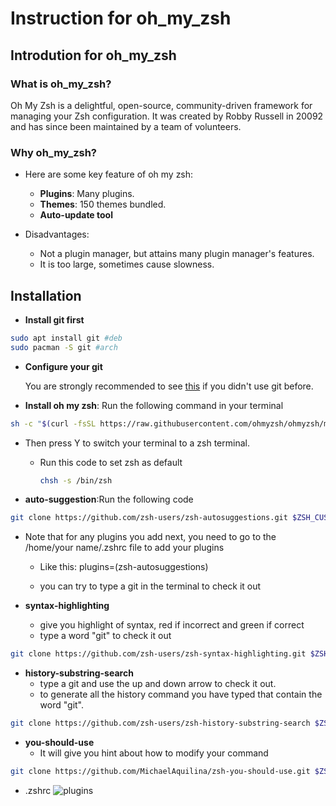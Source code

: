 # Instruction for oh_my_zsh

## Introdution for oh_my_zsh

### What is oh_my_zsh?

Oh My Zsh is a delightful, open-source, community-driven framework for managing your Zsh configuration. It was created by Robby Russell in 20092 and has since been maintained by a team of volunteers.

### Why oh_my_zsh?

- Here are some key feature of oh my zsh:
  - **Plugins**: Many plugins.
  - **Themes**: 150 themes bundled.
  - **Auto-update tool**

- Disadvantages:
  - Not a plugin manager, but attains many plugin manager's features.
  - It is too large, sometimes cause slowness.

## Installation

- **Install git first**

```bash
sudo apt install git #deb
sudo pacman -S git #arch
```

- **Configure your git**

  You are strongly recommended to see [this](https://github.com/TechJI-2023/Basic_Git_wksp/blob/main/Setup_Github.md) if you didn't use git before.

- **Install oh my zsh**: Run the following command in your terminal

```bash
sh -c "$(curl -fsSL https://raw.githubusercontent.com/ohmyzsh/ohmyzsh/master/tools/install.sh)"
```

- Then press Y to switch your terminal to a zsh terminal.
  - Run this code to set zsh as default

    ```bash
    chsh -s /bin/zsh
    ```

- **auto-suggestion**:Run the following code

```bash
git clone https://github.com/zsh-users/zsh-autosuggestions.git $ZSH_CUSTOM/plugins/zsh-autosuggestions
```

- Note that for any plugins you add next, you need to go to the /home/your name/.zshrc file to add your plugins
  - Like this: plugins=(zsh-autosuggestions)

  - you can try to type a git in the terminal to check it out

- **syntax-highlighting**
  - give you highlight of syntax, red if incorrect and green if correct
  - type a word "git" to check it out

```bash
git clone https://github.com/zsh-users/zsh-syntax-highlighting.git $ZSH_CUSTOM/plugins/zsh-syntax-highlighting
```

- **history-substring-search**
  - type a git and use the up and down arrow to check it out.
  - to generate all the history command you have typed that contain the word "git".

```bash
git clone https://github.com/zsh-users/zsh-history-substring-search $ZSH_CUSTOM/plugins/zsh-history-substring-search
```

- **you-should-use**
  - It will give you hint about how to modify your command

```bash
git clone https://github.com/MichaelAquilina/zsh-you-should-use.git $ZSH_CUSTOM/plugins/you-should-use
```

- .zshrc
![plugins](../pic/plugins.jpg)
